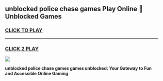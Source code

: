 
## unblocked police chase games Play Online 👋 Unblocked Games
<h3>
<a href="https://premium.freeplayer.one?title=unblocked_police_chase_games&ref=19F">CLICK TO PLAY</a></h3>
<hr>

<h3>
<a href="https://premium.freeplayer.one?title=unblocked_police_chase_games&ref=19F">CLICK 2 PLAY</a>
  
</h3>

<a href="https://premium.freeplayer.one?title=unblocked_police_chase_games&ref=19F"><img src="https://clearcache.store/games.png"></a>


**unblocked police chase games games unblocked: Your Gateway to Fun and Accessible Online Gaming**
